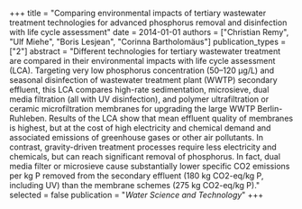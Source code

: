 +++
title = "Comparing environmental impacts of tertiary wastewater treatment technologies for advanced phosphorus removal and disinfection with life cycle assessment"
date = 2014-01-01
authors = ["Christian Remy", "Ulf Miehe", "Boris Lesjean", "Corinna Bartholomäus"]
publication_types = ["2"]
abstract = "Different technologies for tertiary wastewater treatment are compared in their environmental impacts with life cycle assessment (LCA). Targeting very low phosphorus concentration (50–120  μg/L) and seasonal disinfection of wastewater treatment plant (WWTP) secondary effluent, this LCA compares   high-rate sedimentation, microsieve, dual media filtration (all with UV disinfection), and polymer ultrafiltration or ceramic microfiltration membranes for upgrading the large WWTP Berlin-Ruhleben.   Results of the LCA show that mean effluent quality of membranes is highest, but at the cost of high electricity and chemical demand and associated emissions of greenhouse gases or other air pollutants.   In contrast, gravity-driven treatment processes require less electricity and chemicals, but can reach significant removal of phosphorus. In fact, dual media filter or microsieve cause substantially lower   specific CO2 emissions per kg P removed from the secondary effluent (180 kg CO2-eq/kg P, including UV) than the membrane schemes (275 kg CO2-eq/kg P)."
selected = false
publication = "*Water Science and Technology*"
+++


